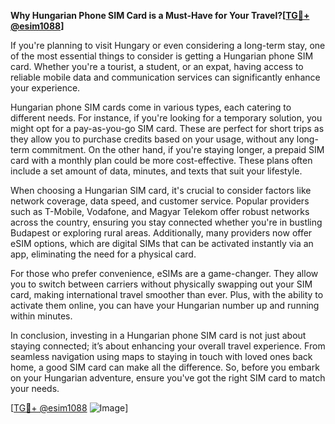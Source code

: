 **Why Hungarian Phone SIM Card is a Must-Have for Your Travel?[[TG💪+ @esim1088](https://t.me/s/esim1088)]**

If you're planning to visit Hungary or even considering a long-term stay, one of the most essential things to consider is getting a Hungarian phone SIM card. Whether you're a tourist, a student, or an expat, having access to reliable mobile data and communication services can significantly enhance your experience.

Hungarian phone SIM cards come in various types, each catering to different needs. For instance, if you're looking for a temporary solution, you might opt for a pay-as-you-go SIM card. These are perfect for short trips as they allow you to purchase credits based on your usage, without any long-term commitment. On the other hand, if you're staying longer, a prepaid SIM card with a monthly plan could be more cost-effective. These plans often include a set amount of data, minutes, and texts that suit your lifestyle.

When choosing a Hungarian SIM card, it's crucial to consider factors like network coverage, data speed, and customer service. Popular providers such as T-Mobile, Vodafone, and Magyar Telekom offer robust networks across the country, ensuring you stay connected whether you're in bustling Budapest or exploring rural areas. Additionally, many providers now offer eSIM options, which are digital SIMs that can be activated instantly via an app, eliminating the need for a physical card.

For those who prefer convenience, eSIMs are a game-changer. They allow you to switch between carriers without physically swapping out your SIM card, making international travel smoother than ever. Plus, with the ability to activate them online, you can have your Hungarian number up and running within minutes.

In conclusion, investing in a Hungarian phone SIM card is not just about staying connected; it’s about enhancing your overall travel experience. From seamless navigation using maps to staying in touch with loved ones back home, a good SIM card can make all the difference. So, before you embark on your Hungarian adventure, ensure you've got the right SIM card to match your needs.

[[TG💪+ @esim1088](https://t.me/s/esim1088) ![Image](https://i.postimg.cc/Y0z9fWf4/image.png)]